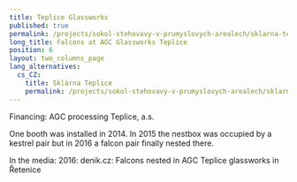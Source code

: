 ```yaml
---
title: Teplice Glassworks
published: true
permalink: /projects/sokol-stehovavy-v-prumyslovych-arealech/sklarna-teplice
long_title: Falcons at AGC Glassworks Teplice
position: 6
layout: two_columns_page
lang_alternatives:
  cs_CZ:
    title: Sklárna Teplice
    permalink: /projects/sokol-stehovavy-v-prumyslovych-arealech/sklarna-teplice
---
```

Financing: AGC processing Teplice, a.s.

One booth was installed in 2014. In 2015 the nestbox was occupied by a kestrel pair but in 2016 a falcon pair finally nested there. 

In the media: 2016: denik.cz: Falcons nested in AGC Teplice glassworks in Řetenice
